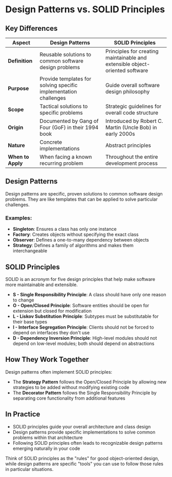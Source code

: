 # Design Patterns vs. SOLID Principles

## Key Differences

| Aspect | Design Patterns | SOLID Principles |
|--------|----------------|------------------|
| **Definition** | Reusable solutions to common software design problems | Principles for creating maintainable and extensible object-oriented software |
| **Purpose** | Provide templates for solving specific implementation challenges | Guide overall software design philosophy |
| **Scope** | Tactical solutions to specific problems | Strategic guidelines for overall code structure |
| **Origin** | Documented by Gang of Four (GoF) in their 1994 book | Introduced by Robert C. Martin (Uncle Bob) in early 2000s |
| **Nature** | Concrete implementations | Abstract principles |
| **When to Apply** | When facing a known recurring problem | Throughout the entire development process |

## Design Patterns

Design patterns are specific, proven solutions to common software design problems. They are like templates that can be applied to solve particular challenges.

### Examples:
- **Singleton**: Ensures a class has only one instance
- **Factory**: Creates objects without specifying the exact class
- **Observer**: Defines a one-to-many dependency between objects
- **Strategy**: Defines a family of algorithms and makes them interchangeable

## SOLID Principles

SOLID is an acronym for five design principles that help make software more maintainable and extensible.

- **S - Single Responsibility Principle**: A class should have only one reason to change
- **O - Open/Closed Principle**: Software entities should be open for extension but closed for modification
- **L - Liskov Substitution Principle**: Subtypes must be substitutable for their base types
- **I - Interface Segregation Principle**: Clients should not be forced to depend on interfaces they don't use
- **D - Dependency Inversion Principle**: High-level modules should not depend on low-level modules; both should depend on abstractions

## How They Work Together

Design patterns often implement SOLID principles:
- The **Strategy Pattern** follows the Open/Closed Principle by allowing new strategies to be added without modifying existing code
- The **Decorator Pattern** follows the Single Responsibility Principle by separating core functionality from additional features

## In Practice

- SOLID principles guide your overall architecture and class design
- Design patterns provide specific implementations to solve common problems within that architecture
- Following SOLID principles often leads to recognizable design patterns emerging naturally in your code

Think of SOLID principles as the "rules" for good object-oriented design, while design patterns are specific "tools" you can use to follow those rules in particular situations.
